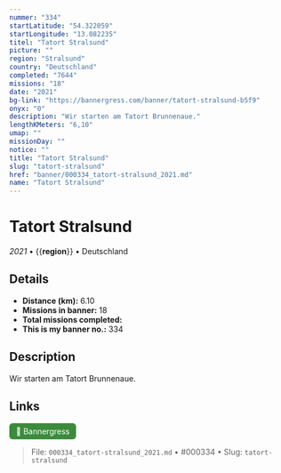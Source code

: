 ```yaml
---
nummer: "334"
startLatitude: "54.322059"
startLongitude: "13.082235"
titel: "Tatort Stralsund"
picture: ""
region: "Stralsund"
country: "Deutschland"
completed: "7644"
missions: "18"
date: "2021"
bg-link: "https://bannergress.com/banner/tatort-stralsund-b5f9"
onyx: "0"
description: "Wir starten am Tatort Brunnenaue."
lengthKMeters: "6,10"
umap: ""
missionDay: ""
notice: ""
title: "Tatort Stralsund"
slug: "tatort-stralsund"
href: "banner/000334_tatort-stralsund_2021.md"
name: "Tatort Stralsund"
---
```

# Tatort Stralsund

*2021* • {{__region__}} • Deutschland





## Details
- **Distance (km):** 6.10
- **Missions in banner:** 18
- **Total missions completed:** 
- **This is my banner no.:** 334



## Description
Wir starten am Tatort Brunnenaue.



## Links
<a href="https://bannergress.com/banner/tatort-stralsund-b5f9" target="_blank" style="display:inline-block;margin-right:8px;padding:6px 12px;background:#3c8b3c;color:#fff;text-decoration:none;border-radius:6px;">🔗 Bannergress</a>



> File: `000334_tatort-stralsund_2021.md` • #000334 • Slug: `tatort-stralsund`
